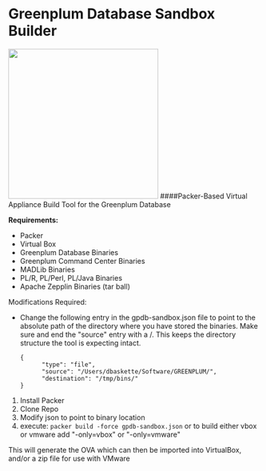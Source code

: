 
	 
	
# Greenplum Database Sandbox Builder
<img src="https://raw.githubusercontent.com/dbbaskette/gpdb-sandbox/gh-pages/images/Sandman_(William_Baker).JPG?token=ACbVkUI1WnnUpyJAOIAZbDH4AHJsBj63ks5WM91-wA%3D%3D" width="300">   
####Packer-Based Virtual Appliance Build Tool for the Greenplum Database

**Requirements:**  

* Packer  
* Virtual Box   
* Greenplum Database Binaries  
* Greenplum Command Center Binaries  
* MADLib Binaries  
* PL/R, PL/Perl, PL/Java Binaries  
* Apache Zepplin Binaries (tar ball)  

Modifications Required:  
			
  * Change the following entry in the gpdb-sandbox.json file to point to the 
  	 absolute path of the directory where you have stored the binaries.  Make
  	 sure and end the "source"	entry with a /.   This keeps the directory
  	 structure the tool is expecting intact.	 

        {
              "type": "file",   
              "source": "/Users/dbaskette/Software/GREENPLUM/",   
              "destination": "/tmp/bins/"  
        }
        

 
1. Install Packer  
2. Clone Repo  
3. Modify json to point to binary location  
4. execute: `packer build -force gpdb-sandbox.json`  or to build either vbox or vmware add "-only=vbox" or "-only=vmware"

This will generate the OVA which can then be imported into VirtualBox, and/or a zip file for use with VMware


